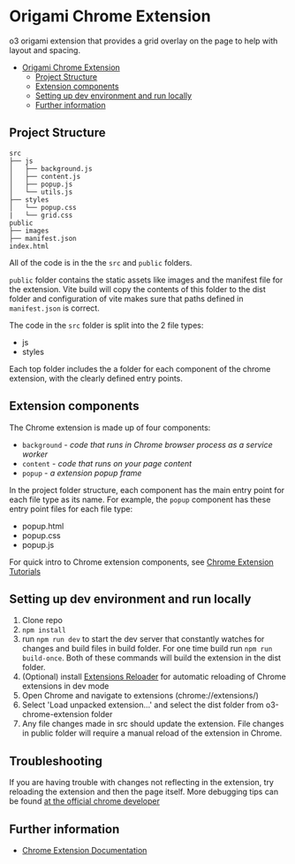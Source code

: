 # Origami Chrome Extension

o3 origami extension that provides a grid overlay on the page to help with layout and spacing.

- [Origami Chrome Extension](#origami-chrome-extension)
  - [Project Structure](#project-structure)
  - [Extension components](#extension-components)
  - [Setting up dev environment and run locally](#setting-up-dev-environment-and-run-locally)
  - [Further information](#further-information)

## Project Structure

```tree
src
├── js
│   ├── background.js
│   ├── content.js
│   ├── popup.js
│   └── utils.js
├── styles
│   └── popup.css
|   └── grid.css
public
├── images
├── manifest.json
index.html
```

All of the code is in the the `src` and `public` folders.

`public` folder contains the static assets like images and the manifest file for the extension. Vite build will copy the contents of this folder to the dist folder and configuration of vite makes sure that paths defined in `manifest.json` is correct.

The code in the `src` folder is split into the 2 file types:

- js
- styles

Each top folder includes the a folder for each component of the chrome extension, with the clearly defined entry points.

## Extension components

The Chrome extension is made up of four components:

- `background` - _code that runs in Chrome browser process as a service worker_
- `content` - _code that runs on your page content_
- `popup` - _a extension popup frame_

In the project folder structure, each component has the main entry point for each file type as its name. For example, the `popup` component has these entry point files for each file type:

- popup.html
- popup.css
- popup.js

For quick intro to Chrome extension components, see [Chrome Extension Tutorials](https://developer.chrome.com/docs/extensions/get-started/tutorial/hello-world)

## Setting up dev environment and run locally

1. Clone repo
2. `npm install`
3. run `npm run dev` to start the dev server that constantly watches for changes and build files in build folder. For one time build run `npm run build-once`. Both of these commands will build the extension in the dist folder.
4. (Optional) install [Extensions Reloader](https://chrome.google.com/webstore/detail/extensions-reloader/fimgfedafeadlieiabdeeaodndnlbhid) for automatic reloading of Chrome extensions in dev mode
5. Open Chrome and navigate to extensions (chrome://extensions/)
6. Select 'Load unpacked extension...' and select the dist folder from o3-chrome-extension folder
7. Any file changes made in src should update the extension. File changes in public folder will require a manual reload of the extension in Chrome.

## Troubleshooting

If you are having trouble with changes not reflecting in the extension, try reloading the extension and then the page itself. More debugging tips can be found [at the official chrome developer](https://developer.chrome.com/docs/extensions/get-started/tutorial/debug)

## Further information

- [Chrome Extension Documentation](https://developer.chrome.com/docs/extensions/get-started)
